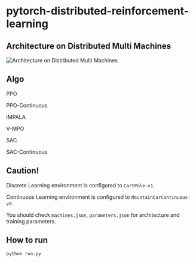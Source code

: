 # pytorch-distributed-reinforcement-learning
## Architecture on Distributed Multi Machines 
![Architecture on Distributed Multi Machines](https://github.com/ymg1114/pytorch-distributed-reinforcement-learning/assets/54105796/f42a658b-c631-4f28-bf3f-e417d1316601)

## Algo
PPO

PPO-Continuous

IMPALA

V-MPO

SAC

SAC-Continuous

## Caution!
Discrete Learning environment is configured to `CartPole-v1`.

Continuous Learning environment is configured to `MountainCarContinuous-v0`.

You should check `machines.json`, `parameters.json` for architecture and training parameters.

## How to run
`python run.py`

